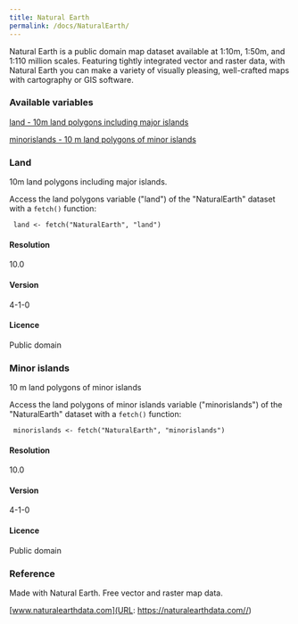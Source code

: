 ```yaml
---
title: Natural Earth
permalink: /docs/NaturalEarth/
---
```

Natural Earth is a public domain map dataset available at 1:10m, 1:50m, and 1:110 million scales. Featuring tightly integrated vector and raster data, with Natural Earth you can make a variety of visually pleasing, well-crafted maps with cartography or GIS software.


### Available variables 


[land - 10m land polygons including major islands](#land)

[minorislands - 10 m land polygons of minor islands](#minor-islands)

### Land

10m land polygons including major islands.

Access the land polygons variable ("land") of the "NaturalEarth" dataset with a `fetch()` function:

```{r}
 land <- fetch("NaturalEarth", "land")

```

#### Resolution 

10.0

#### Version

4-1-0

#### Licence

Public domain

### Minor islands

10 m land polygons of minor islands

Access the land polygons of minor islands variable ("minorislands") of the "NaturalEarth" dataset with a `fetch()` function:

```{r}
 minorislands <- fetch("NaturalEarth", "minorislands")

```

#### Resolution 

10.0

#### Version

4-1-0

#### Licence


Public domain

### Reference

Made with Natural Earth. Free vector and raster map data. 

[www.naturalearthdata.com](URL: https://naturalearthdata.com//)





